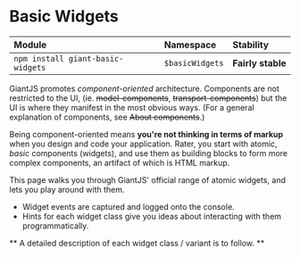 <!-- @@@page:manual@@@ -->
<!-- @@@title:Basic Widgets@@@ -->

Basic Widgets
=============

| Module | Namespace | Stability |
|:-------|:----------|:----------|
| `npm install giant-basic-widgets` | `$basicWidgets` | **Fairly stable** |

GiantJS promotes *component-oriented* architecture. Components are not restricted to the UI, (ie. ~~model-components~~, ~~transport-components~~) but the UI is where they manifest in the most obvious ways. (For a general explanation of components, see ~~About components~~.)

Being component-oriented means **you're not thinking in terms of markup** when you design and code your application. Rater, you start with atomic, *basic* components (widgets), and use them as building blocks to form more complex components, an artifact of which is HTML markup.

This page walks you through GiantJS' official range of atomic widgets, and lets you play around with them.

- Widget events are captured and logged onto the console.
- Hints for each widget class give you ideas about interacting with them programmatically.

** A detailed description of each widget class / variant is to follow. **

<div id="app"></div>
<script src="lib/giant-assertion.js"></script>
<script src="lib/giant-oop.js"></script>
<script src="lib/giant-utils.js"></script>
<script src="lib/giant-data.js"></script>
<script src="lib/giant-event.js"></script>
<script src="lib/giant-routing.js"></script>
<script src="lib/giant-entity.js"></script>
<script src="lib/giant-templating.js"></script>
<script src="lib/giant-i18n.js"></script>
<script src="lib/jquery.js"></script>
<script src="lib/giant-widget.js"></script>
<script src="lib/giant-basic-widgets.js"></script>
<script src="lib/giant-basic-widgets-demo.js"></script>
<link rel="stylesheet" href="lib/giant-basic-widgets.css"/>
<link rel="stylesheet" href="lib/giant-basic-widgets-demo.css"/>
